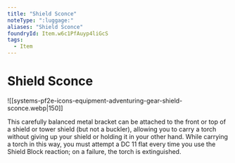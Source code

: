 ```yaml
---
title: "Shield Sconce"
noteType: ":luggage:"
aliases: "Shield Sconce"
foundryId: Item.w6c1PfAuyp4liGcS
tags:
  - Item
---
```


# Shield Sconce
![[systems-pf2e-icons-equipment-adventuring-gear-shield-sconce.webp|150]]

This carefully balanced metal bracket can be attached to the front or top of a shield or tower shield (but not a buckler), allowing you to carry a torch without giving up your shield or holding it in your other hand. While carrying a torch in this way, you must attempt a DC 11 flat every time you use the Shield Block reaction; on a failure, the torch is extinguished.
